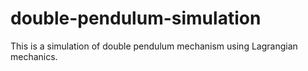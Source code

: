 # double-pendulum-simulation
This is a simulation of double pendulum mechanism using Lagrangian mechanics.
